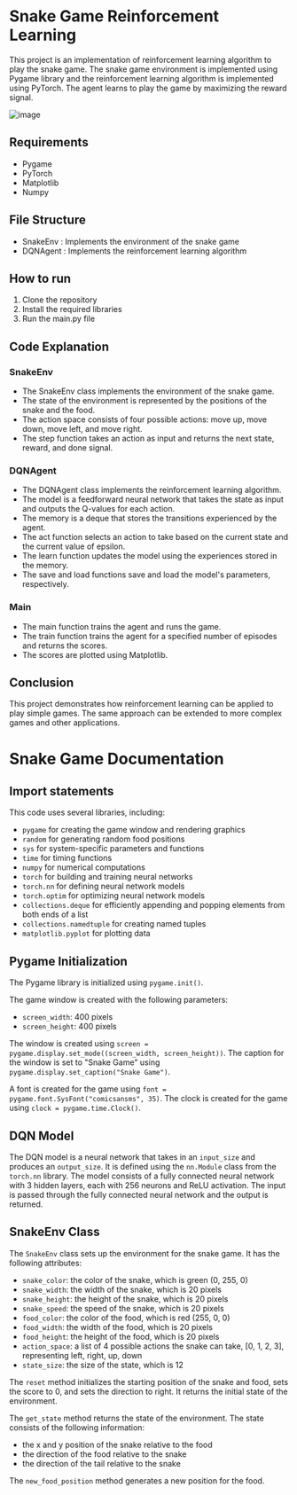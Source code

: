 # Snake Game Reinforcement Learning

This project is an implementation of reinforcement learning algorithm to play the snake game. The snake game environment is implemented using Pygame library and the reinforcement learning algorithm is implemented using PyTorch. The agent learns to play the game by maximizing the reward signal.

![image](https://user-images.githubusercontent.com/22236987/235773176-1fef537e-c9c7-40d1-a22b-2fad63c60478.png)

## Requirements
- Pygame
- PyTorch
- Matplotlib
- Numpy

## File Structure
- SnakeEnv : Implements the environment of the snake game
- DQNAgent : Implements the reinforcement learning algorithm

## How to run
1. Clone the repository
2. Install the required libraries
3. Run the main.py file

## Code Explanation
### SnakeEnv
- The SnakeEnv class implements the environment of the snake game.
- The state of the environment is represented by the positions of the snake and the food.
- The action space consists of four possible actions: move up, move down, move left, and move right.
- The step function takes an action as input and returns the next state, reward, and done signal.

### DQNAgent
- The DQNAgent class implements the reinforcement learning algorithm.
- The model is a feedforward neural network that takes the state as input and outputs the Q-values for each action.
- The memory is a deque that stores the transitions experienced by the agent.
- The act function selects an action to take based on the current state and the current value of epsilon.
- The learn function updates the model using the experiences stored in the memory.
- The save and load functions save and load the model's parameters, respectively.

### Main
- The main function trains the agent and runs the game.
- The train function trains the agent for a specified number of episodes and returns the scores.
- The scores are plotted using Matplotlib.

## Conclusion
This project demonstrates how reinforcement learning can be applied to play simple games. The same approach can be extended to more complex games and other applications.


# Snake Game Documentation

## Import statements
This code uses several libraries, including:
- `pygame` for creating the game window and rendering graphics
- `random` for generating random food positions
- `sys` for system-specific parameters and functions
- `time` for timing functions
- `numpy` for numerical computations
- `torch` for building and training neural networks
- `torch.nn` for defining neural network models
- `torch.optim` for optimizing neural network models
- `collections.deque` for efficiently appending and popping elements from both ends of a list
- `collections.namedtuple` for creating named tuples
- `matplotlib.pyplot` for plotting data

## Pygame Initialization
The Pygame library is initialized using `pygame.init()`.

The game window is created with the following parameters:
- `screen_width`: 400 pixels
- `screen_height`: 400 pixels

The window is created using `screen = pygame.display.set_mode((screen_width, screen_height))`.
The caption for the window is set to "Snake Game" using `pygame.display.set_caption("Snake Game")`.

A font is created for the game using `font = pygame.font.SysFont("comicsansms", 35)`.
The clock is created for the game using `clock = pygame.time.Clock()`.

## DQN Model
The DQN model is a neural network that takes in an `input_size` and produces an `output_size`.
It is defined using the `nn.Module` class from the `torch.nn` library.
The model consists of a fully connected neural network with 3 hidden layers, each with 256 neurons and ReLU activation.
The input is passed through the fully connected neural network and the output is returned.

## SnakeEnv Class
The `SnakeEnv` class sets up the environment for the snake game.
It has the following attributes:
- `snake_color`: the color of the snake, which is green (0, 255, 0)
- `snake_width`: the width of the snake, which is 20 pixels
- `snake_height`: the height of the snake, which is 20 pixels
- `snake_speed`: the speed of the snake, which is 20 pixels
- `food_color`: the color of the food, which is red (255, 0, 0)
- `food_width`: the width of the food, which is 20 pixels
- `food_height`: the height of the food, which is 20 pixels
- `action_space`: a list of 4 possible actions the snake can take, [0, 1, 2, 3], representing left, right, up, down
- `state_size`: the size of the state, which is 12

The `reset` method initializes the starting position of the snake and food, sets the score to 0, and sets the direction to right.
It returns the initial state of the environment.

The `get_state` method returns the state of the environment.
The state consists of the following information:
- the x and y position of the snake relative to the food
- the direction of the food relative to the snake
- the direction of the tail relative to the snake

The `new_food_position` method generates a new position for the food.
